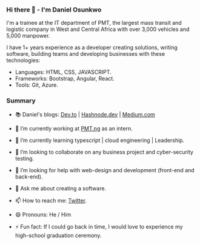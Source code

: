 ### Hi there 👋 - I'm Daniel Osunkwo

<!--
**Dannyowk30/Dannyowk30** is a ✨ _special_ ✨ repository because its `README.md` (this file) appears on your GitHub profile.-->

I'm a trainee at the IT department of PMT, the largest mass transit and logistic company in West and Central Africa with over 3,000 vehicles and 5,000 manpower.

I have 1+ years experience as a developer creating solutions, writing software, building teams and developing businesses with these technologies:

- Languages: HTML, CSS, JAVASCRIPT.
- Frameworks: Bootstrap, Angular, React.
- Tools: Git, Azure.

### Summary

- 📚 Daniel's blogs: [Dev.to](https://dev.to/daxxy) | [Hashnode.dev](https://daxxy.hashnode.dev/) | [Medium.com](https://medium.com/@osunkwodaniel24/)

- 🔭 I’m currently working at [PMT.ng](https://pmt.ng/) as an intern.
- 🌱 I’m currently learning typescript | cloud engineering | Leadership.
- 👯 I’m looking to collaborate on any business project and cyber-security testing.
- 🤔 I’m looking for help with web-design and development (front-end and back-end).
- 💬 Ask me about creating a software.
- 📫 How to reach me: [Twitter](https://twitter.com/el_daxxy).
- 😄 Pronouns: He / Him 
- ⚡ Fun fact: If I could go back in time, I would love to experience my high-school graduation ceremony.
